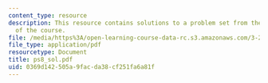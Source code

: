 ```yaml
---
content_type: resource
description: This resource contains solutions to a problem set from the kinetics segment
  of the course.
file: /media/https%3A/open-learning-course-data-rc.s3.amazonaws.com/3-205-thermodynamics-and-kinetics-of-materials-fall-2006/0369d142505a9facda38cf251fa6a81f_ps8_sol.pdf
file_type: application/pdf
resourcetype: Document
title: ps8_sol.pdf
uid: 0369d142-505a-9fac-da38-cf251fa6a81f
---
```

